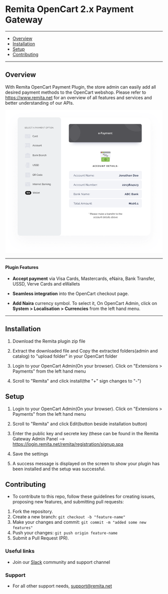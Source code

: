 # Remita OpenCart 2.x Payment Gateway
---
- [Overview](#Overview)
- [Installation](#Installation)
- [Setup](#setup)
- [Contributing](#Contributing)
---
## Overview

With Remita OpenCart Payment Plugin, the store admin can easily add all desired payment methods to the OpenCart webshop. Please refer to https://www.remita.net for an overview of all features and services and better understanding of our APIs.

![](payment-image.png) 

---

#### Plugin Features

*   __Accept payment__ via Visa Cards, Mastercards, eNaira, Bank Transfer, USSD, Verve Cards and eWallets

* 	__Seamless integration__ into the OpenCart checkout page.
* 	__Add Naira__ currency symbol. To select it, On OpenCart Admin, click on __System > Localisation > Currencies__ from the left hand menu.

---

## Installation

1. Download the Remita plugin zip file

2. Extract the downloaded file and Copy the extracted folders(admin and catalog) to "upload folder" in your OpenCart folder
3. Login to your OpenCart Admin(On your browser). Click on "Extensions > Payments" from the left hand menu
4. Scroll to "Remita" and click install(the "+" sign changes to "-")



## Setup

1. Login to your OpenCart Admin(On your browser). Click on "Extensions > Payments" from the left hand menu

2. Scroll to "Remita" and click Edit(button beside installation button)
3. Enter the public key and secrete key (these can be found in the Remita Gateway Admin Panel --> https://login.remita.net/remita/registration/signup.spa
4. Save the settings
5. A success message is displayed on the screen to show your plugin has been installed and the setup was successful.

## Contributing
- To contribute to this repo, follow these guidelines for creating issues, proposing new features, and submitting pull requests:

1. Fork the repository.
2. Create a new branch: `git checkout -b "feature-name"`
3. Make your changes and commit: `git commit -m "added some new features"`
4. Push your changes: `git push origin feature-name`
5. Submit a Pull Request (PR).

### Useful links
* Join our [Slack](http://bit.ly/RemitaDevSlack) community and support channel 
    
### Support
- For all other support needs, support@remita.net
